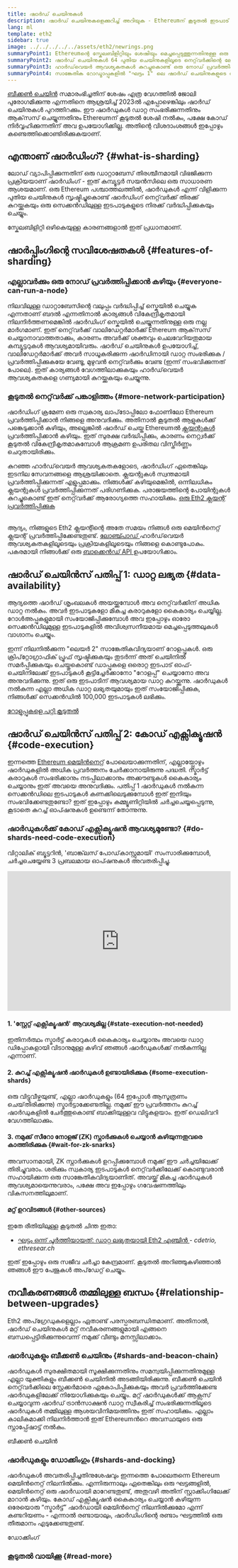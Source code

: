 ```yaml
---
title: ഷാർഡ് ചെയിനുകള്‍
description: ഷാർഡ് ചെയിനുകളെക്കുറിച്ച് അറിയുക - Ethereumന് കൂടുതൽ ഇടപാട് ശേഷി നൽകുകയും പ്രവർത്തിക്കുന്നത് എളുപ്പമാക്കുകയും ചെയ്യുന്ന നെറ്റ്വർക്കിന്റെ പാർട്ടീഷനുകൾ.
lang: ml
template: eth2
sidebar: true
image: ../../../../../assets/eth2/newrings.png
summaryPoint1: Ethereumന്റെ സ്കേലബിളിറ്റിയും ശേഷിയും മെച്ചപ്പെടുത്തുന്നതിനുള്ള ഒരു മൾട്ടി-ഫേസ് നവീകരണമാണ് ഷാർഡിംഗ്.
summaryPoint2: ഷാർഡ് ചെയിനുകൾ 64 പുതിയ ചെയിനുകളിലൂടെ നെറ്റ്‌വർക്കിന്റെ ലോഡ് വ്യാപിപ്പിക്കുന്നു.
summaryPoint3: ഹാർഡ്‌വെയർ ആവശ്യകതകൾ കുറച്ചുകൊണ്ട് ഒരു നോഡ് പ്രവർത്തിപ്പിക്കുന്നത് അവ എളുപ്പമാക്കുന്നു.
summaryPoint4: സാങ്കേതിക റോഡ്മാപ്പുകളിൽ "ഘട്ടം 1" ലെ ഷാർഡ് ചെയിനുകളുടെ ജോലിയും വികസനശേഷിയുള്ള "ഘട്ടം 2" ഉം ഉൾപ്പെടുന്നു.
---
```


<UpgradeStatus dateKey="page-eth2-upgrades-shards-date">
    <a href="/eth2/beacon-chain/">ബീക്കൺ ചെയിൻ</a> സമാരംഭിച്ചതിന് ശേഷം എത്ര വേഗത്തിൽ ജോലി പുരോഗമിക്കുന്നു എന്നതിനെ ആശ്രയിച്ച് 2023ൽ എപ്പോഴെങ്കിലും ഷാർഡ് ചെയിനുകൾ പുറത്തിറക്കും. ഈ ഷാർഡുകൾ ഡാറ്റ സംഭരിക്കുന്നതിനും ആക്‌സസ് ചെയ്യുന്നതിനും Ethereumന് കൂടുതൽ ശേഷി നൽകും, പക്ഷേ കോഡ് നിർവ്വഹിക്കുന്നതിന് അവ ഉപയോഗിക്കില്ല. അതിന്റെ വിശദാംശങ്ങൾ ഇപ്പോഴും കണ്ടെത്തിക്കൊണ്ടിരിക്കുകയാണ്.
</UpgradeStatus>

## എന്താണ് ഷാർഡിംഗ്? {#what-is-sharding}

ലോഡ് വ്യാപിപ്പിക്കുന്നതിന് ഒരു ഡാറ്റാബേസ് തിരശ്ചീനമായി വിഭജിക്കുന്ന പ്രക്രിയയാണ് ഷാർഡിംഗ് - ഇത് കമ്പ്യൂട്ടർ സയൻസിലെ ഒരു സാധാരണ ആശയമാണ്. ഒരു Ethereum പശ്ചാത്തലത്തിൽ, ഷാര്‍ഡുകള്‍ എന്ന് വിളിക്കുന്ന പുതിയ ചെയിനുകള്‍ സൃഷ്ടിച്ചുകൊണ്ട് ഷാർഡിംഗ് നെറ്റ്‌വർക്ക് തിരക്ക് കുറയ്ക്കുകയും ഒരു സെക്കന്‍ഡിലുള്ള ഇടപാടുകളുടെ നിരക്ക് വർദ്ധിപ്പിക്കുകയും ചെയ്യും.

സ്കേലബിളിറ്റി ഒഴികെയുള്ള കാരണങ്ങളാൽ ഇത് പ്രധാനമാണ്.

## ഷാർപ്പിംഗിന്റെ സവിശേഷതകൾ {#features-of-sharding}

### എല്ലാവർക്കും ഒരു നോഡ് പ്രവർത്തിപ്പിക്കാൻ കഴിയും {#everyone-can-run-a-node}

നിലവിലുള്ള ഡാറ്റാബേസിന്റെ വലുപ്പം വർദ്ധിപ്പിച്ച് സ്കെയിൽ ചെയ്യുക എന്നതാണ് ബദൽ എന്നതിനാൽ കാര്യങ്ങൾ വികേന്ദ്രീകൃതമായി നിലനിർത്തണമെങ്കിൽ ഷാർഡിംഗ് സ്കെയിൽ ചെയ്യുന്നതിനുള്ള ഒരു നല്ല മാർഗമാണ്. ഇത് നെറ്റ്‌വർക്ക് വാലിഡേറ്റര്‍മാര്‍ക്ക് Ethereum ആക്‌സസ് ചെയ്യാനാവാത്തതാക്കും, കാരണം അവർക്ക് ശക്തവും ചെലവേറിയതുമായ കമ്പ്യൂട്ടറുകൾ ആവശ്യമായിവരും. ഷാർഡ് ചെയിനുകൾ ഉപയോഗിച്ച്, വാലിഡേറ്റര്‍മാര്‍ക്ക് അവര്‍ സാധൂകരിക്കുന്ന ഷാർഡിനായി ഡാറ്റ സംഭരിക്കുക / പ്രവർത്തിപ്പിക്കുകയേ വേണ്ടൂ, മുഴുവൻ നെറ്റ്‌വർക്കും വേണ്ട (ഇന്ന് സംഭവിക്കുന്നത് പോലെ). ഇത് കാര്യങ്ങൾ വേഗത്തിലാക്കുകയും ഹാർഡ്‌വെയർ ആവശ്യകതകളെ ഗണ്യമായി കുറയ്ക്കുകയും ചെയ്യുന്നു.

### കൂടുതൽ നെറ്റ്‌വർക്ക് പങ്കാളിത്തം {#more-network-participation}

ഷാർഡിംഗ് ക്രമേണ ഒരു സ്വകാര്യ ലാപ്‌ടോപ്പിലോ ഫോണിലോ Ethereum പ്രവർത്തിപ്പിക്കാൻ നിങ്ങളെ അനുവദിക്കും. അതിനാൽ കൂടുതൽ ആളുകൾക്ക് പങ്കെടുക്കാൻ കഴിയും, അല്ലെങ്കിൽ ഷാര്‍ഡ് ചെയ്ത Ethereumൽ [ ക്ലയന്റുകൾ ](/developers/docs/nodes-and-clients/) പ്രവർത്തിപ്പിക്കാൻ കഴിയും. ഇത് സുരക്ഷ വർദ്ധിപ്പിക്കും, കാരണം നെറ്റ്വർക്ക് കൂടുതൽ വികേന്ദ്രീകൃതമാകുമ്പോൾ ആക്രമണ ഉപരിതല വിസ്തീർണ്ണം ചെറുതായിരിക്കും.

കുറഞ്ഞ ഹാർഡ്‌വെയർ ആവശ്യകതകളോടെ, ഷാർഡിംഗ് ഏതെങ്കിലും ഇടനില സേവനങ്ങളെ ആശ്രയിക്കാതെ. ക്ലയന്റുകൾ സ്വന്തമായി പ്രവർത്തിപ്പിക്കുന്നത് എളുപ്പമാക്കും. നിങ്ങൾക്ക് കഴിയുമെങ്കിൽ, ഒന്നിലധികം ക്ലയന്റുകൾ പ്രവർത്തിപ്പിക്കുന്നത് പരിഗണിക്കുക. പരാജയത്തിന്റെ പോയിന്റുകൾ കുറച്ചുകൊണ്ട് ഇത് നെറ്റ്‌വർക്ക് ആരോഗ്യത്തെ സഹായിക്കും. [ ഒരു Eth2 ക്ലയന്റ് പ്രവർത്തിപ്പിക്കുക ](/eth2/get-involved/)

<br />

<InfoBanner isWarning={true}>
  ആദ്യം, നിങ്ങളുടെ Eth2 ക്ലയന്റിന്റെ അതേ സമയം നിങ്ങൾ ഒരു മെയിൻനെറ്റ് ക്ലയന്റ് പ്രവർത്തിപ്പിക്കേണ്ടതുണ്ട്. <a href="https://launchpad.ethereum.org" target="_blank"> ലോഞ്ച്പാഡ് </a> ഹാർഡ്‌വെയർ ആവശ്യകതകളിലൂടെയും പ്രക്രിയകളിലൂടെയും നിങ്ങളെ കൊണ്ടുപോകും. പകരമായി നിങ്ങൾക്ക് ഒരു <a href="/developers/docs/apis/backend/#available-libraries"> ബാക്കെൻഡ് API </a> ഉപയോഗിക്കാം.
</InfoBanner>

## ഷാർഡ് ചെയിൻസ് പതിപ്പ് 1: ഡാറ്റ ലഭ്യത {#data-availability}

ആദ്യത്തെ ഷാർഡ് ശൃംഖലകൾ അയയ്ക്കുമ്പോൾ അവ നെറ്റ്‌വർക്കിന് അധിക ഡാറ്റ നൽകും. അവർ ഇടപാടുകളോ മികച്ച കരാറുകളോ കൈകാര്യം ചെയ്യില്ല. റോൾഅപ്പുകളുമായി സംയോജിപ്പിക്കുമ്പോൾ അവ ഇപ്പോഴും ഓരോ സെക്കൻഡിലുമുള്ള ഇടപാടുകളിൽ അവിശ്വസനീയമായ മെച്ചപ്പെടുത്തലുകൾ വാഗ്ദാനം ചെയ്യും.

ഇന്ന് നിലനിൽക്കുന്ന "ലെയർ 2" സാങ്കേതികവിദ്യയാണ് റോളപ്പുകൾ. ഒരു ക്രിപ്‌റ്റോഗ്രാഫിക് പ്രൂഫ് സൃഷ്ടിക്കുകയും തുടർന്ന് അത് ചെയിനിൽ സമർപ്പിക്കുകയും ചെയ്തുകൊണ്ട് ഡാപ്പുകളെ ഒരൊറ്റ ഇടപാട് ഓഫ്-ചെയിനിലേക്ക് ഇടപാടുകൾ കൂട്ടിച്ചേർക്കാനോ "റോളപ്പ്" ചെയ്യാനോ അവ അനുവദിക്കുന്നു. ഇത് ഒരു ഇടപാടിന് ആവശ്യമായ ഡാറ്റ കുറയ്ക്കുന്നു. ഷാർഡുകൾ നൽകുന്ന എല്ലാ അധിക ഡാറ്റ ലഭ്യതയുമായും ഇത് സംയോജിപ്പിക്കുക, നിങ്ങൾക്ക് സെക്കൻഡിൽ 100,000 ഇടപാടുകൾ ലഭിക്കും.

[റോളുപ്പുകളെ പറ്റി കൂടുതൽ](/developers/docs/layer-2-scaling/)

## ഷാർഡ് ചെയിൻസ് പതിപ്പ് 2: കോഡ് എക്സിക്യൂഷൻ {#code-execution}

ഇന്നത്തെ [Ethereum മെയിൻനെറ്റ്](/glossary/#mainnet) പോലെയാക്കുന്നതിന്, എല്ലായ്പ്പോഴും ഷാർഡുകളിൽ അധിക പ്രവർത്തനം ചേർക്കാനായിരുന്നു പദ്ധതി. സ്മാർട്ട് കരാറുകൾ സംഭരിക്കാനും നടപ്പിലാക്കാനും അക്കൗണ്ടുകൾ കൈകാര്യം ചെയ്യാനും ഇത് അവയെ അനുവദിക്കും. പതിപ്പ് 1 ഷാർഡുകൾ നൽകുന്ന സെക്കൻഡിലെ ഇടപാടുകൾ കണക്കിലെടുക്കുമ്പോൾ ഇത് ഇനിയും സംഭവിക്കേണ്ടതുണ്ടോ? ഇത് ഇപ്പോഴും കമ്മ്യൂണിറ്റിയിൽ ചർച്ചചെയ്യപ്പെടുന്നു, കൂടാതെ കുറച്ച് ഓപ്ഷനുകൾ ഉണ്ടെന്ന് തോന്നുന്നു.

### ഷാർഡുകൾക്ക് കോഡ് എക്സിക്യൂഷൻ ആവശ്യമുണ്ടോ? {#do-shards-need-code-execution}

വിറ്റാലിക് ബ്യൂട്ടറിൻ, 'ബാങ്ക്‌ലസ് പോഡ്‌കാസ്റ്റുമായി' സംസാരിക്കുമ്പോൾ, ചർച്ചചെയ്യേണ്ട 3 പ്രബലമായ ഓപ്ഷനുകൾ അവതരിപ്പിച്ചു.

<iframe width="100%" height="315" src="https://www.youtube.com/embed/-R0j5AMUSzA?start=5841" frameborder="0" allow="accelerometer; autoplay; clipboard-write; encrypted-media; gyroscope; picture-in-picture" allowfullscreen mark="crwd-mark"></iframe>

#### 1. 'സ്റ്റേറ്റ് എക്സിക്യൂഷൻ' ആവശ്യമില്ല {#state-execution-not-needed}

ഇതിനർത്ഥം സ്മാർട്ട് കരാറുകൾ കൈകാര്യം ചെയ്യാനും അവയെ ഡാറ്റ ഡിപ്പോകളായി വിടാനുമുള്ള കഴിവ് ഞങ്ങൾ ഷാർഡുകൾക്ക് നൽകുന്നില്ല എന്നാണ്.

#### 2. കുറച്ച് എക്സിക്യൂഷൻ ഷാർഡുകൾ ഉണ്ടായിരിക്കുക {#some-execution-shards}

ഒരു വിട്ടുവീഴ്ചയുണ്ട്, എല്ലാ ഷാർഡുകളും (64 ഇപ്പോൾ ആസൂത്രണം ചെയ്‌തിരിക്കുന്നു) സ്മാർട്ടാക്കേണ്ടതില്ല. നമുക്ക് ഈ പ്രവർത്തനം കുറച്ച് ഷാർഡുകളിൽ ചേർത്തുകൊണ്ട് ബാക്കിയുള്ളവ വിട്ടുകളയാം. ഇത് ഡെലിവറി വേഗത്തിലാക്കും.

#### 3. നമുക്ക് സീറോ നോളജ് (ZK) സ്നാർക്കുകൾ ചെയ്യാൻ കഴിയുന്നതുവരെ കാത്തിരിക്കുക {#wait-for-zk-snarks}

അവസാനമായി, ZK സ്നാർക്കുകൾ ഉറപ്പിക്കുമ്പോൾ നമുക്ക് ഈ ചർച്ചയിലേക്ക് തിരിച്ചുവരാം. ശരിക്കും സ്വകാര്യ ഇടപാടുകൾ നെറ്റ്‌വർക്കിലേക്ക് കൊണ്ടുവരാൻ സഹായിക്കുന്ന ഒരു സാങ്കേതികവിദ്യയാണിത്. അവയ്ക്ക് മികച്ച ഷാർഡുകൾ ആവശ്യമായെന്നുവരാം, പക്ഷേ അവ ഇപ്പോഴും ഗവേഷണത്തിലും വികസനത്തിലുമാണ്.

#### മറ്റ് ഉറവിടങ്ങൾ {#other-sources}

ഇതേ രീതിയിലുള്ള കൂടുതൽ ചിന്ത ഇതാ:

- [ ഘട്ടം ഒന്ന് പൂർത്തിയായത്: ഡാറ്റ ലഭ്യതയായി Eth2 എഞ്ചിൻ ](https://ethresear.ch/t/phase-one-and-done-eth2-as-a-data-availability-engine/5269/8) - _cdetrio, ethresear.ch_

ഇത് ഇപ്പോഴും ഒരു സജീവ ചർച്ചാ കേന്ദ്രമാണ്. കൂടുതൽ അറിഞ്ഞുകഴിഞ്ഞാൽ ഞങ്ങൾ ഈ പേജുകൾ അപ്‌ഡേറ്റ് ചെയ്യും.

## നവീകരണങ്ങൾ തമ്മിലുള്ള ബന്ധം {#relationship-between-upgrades}

Eth2 അപ്‌ഗ്രേഡുകളെല്ലാം ഏതാണ്ട് പരസ്പരബന്ധിതമാണ്. അതിനാൽ, ഷാർഡ് ചെയിനുകൾ മറ്റ് നവീകരണങ്ങളുമായി എങ്ങനെ ബന്ധപ്പെട്ടിരിക്കുന്നുവെന്ന് നമുക്ക് വീണ്ടും മനസ്സിലാക്കാം.

### ഷാർഡുകളും ബീക്കൺ ചെയിനും {#shards-and-beacon-chain}

ഷാർഡുകൾ സുരക്ഷിതമായി സൂക്ഷിക്കുന്നതിനും സമന്വയിപ്പിക്കുന്നതിനുമുള്ള എല്ലാ യുക്തികളും ബീക്കൺ ചെയിനിൽ അടങ്ങിയിരിക്കുന്നു. ബീക്കൺ ചെയിന്‍ നെറ്റ്‌വർക്കിലെ സ്റ്റേക്കർമാരെ ഏകോപിപ്പിക്കുകയും അവര്‍ പ്രവർത്തിക്കേണ്ട ഷാർഡുകളിലേക്ക് നിയോഗിക്കുകയും ചെയ്യും. മറ്റ് ഷാർഡുകൾക്ക് ആക്സസ് ചെയ്യാവുന്ന ഷാർഡ് ട്രാൻസാക്ഷൻ ഡാറ്റ സ്വീകരിച്ച് സംഭരിക്കുന്നതിലൂടെ ഷാർഡുകൾ തമ്മിലുള്ള ആശയവിനിമയത്തിനും ഇത് സഹായിക്കും. എല്ലാം കാലികമാക്കി നിലനിർത്താൻ ഇത് Ethereumന്‍റെ അവസ്ഥയുടെ ഒരു സ്നാപ്പ്ഷോട്ട് നൽകും.

<ButtonLink to="/eth2/beacon-chain/">ബീക്കൺ ചെയിൻ</ButtonLink>

### ഷാർഡുകളും ഡോക്കിംഗും {#shards-and-docking}

ഷാർഡുകൾ അവതരിപ്പിച്ചതിനുശേഷവും ഇന്നത്തെ പോലെതന്നെ Ethereum മെയിൻനെറ്റ് നിലനിൽക്കും. എന്നിരുന്നാലും ഏതെങ്കിലും ഒരു ഘട്ടങ്ങളിൽ, മെയിൻനെറ്റ് ഒരു ഷാർഡായി മാറേണ്ടതുണ്ട്, അതുവഴി അതിന് സ്റ്റാക്കിംഗിലേക്ക് മാറാൻ കഴിയും. കോഡ് എക്സിക്യൂഷൻ കൈകാര്യം ചെയ്യാൻ കഴിയുന്ന ഒരേയൊരു “സ്മാർട്ട്” ഷാർഡായി മെയിൻനെറ്റ് നിലനിൽക്കുമോ എന്ന് കണ്ടറിയണം - എന്നാൽ രണ്ടായാലും, ഷാർഡിംഗിന്റെ രണ്ടാം ഘട്ടത്തിൽ ഒരു തീരുമാനം എടുക്കേണ്ടതുണ്ട്.

<ButtonLink to="/eth2/merge/">ഡോക്കിംഗ്</ButtonLink>

<Divider />

### കൂടുതല്‍ വായിക്കൂ {#read-more}

<Eth2ShardChainsList />
